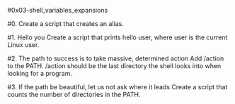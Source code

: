 #0x03-shell_variables_expansions

#0. <o>
Create a script that creates an alias.

#1. Hello you
Create a script that prints hello user, where user is the current Linux user.

#2. The path to success is to take massive, determined action
Add /action to the PATH. /action should be the last directory the shell looks into when looking for a program.

#3. If the path be beautiful, let us not ask where it leads
Create a script that counts the number of directories in the PATH.

#
